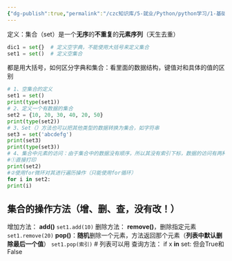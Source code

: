 ```yaml
---
{"dg-publish":true,"permalink":"/czc知识库/5-就业/Python/python学习/1-基础的基础/107集合/","dgPassFrontmatter":true,"created":"2024-11-04T15:50:45.815+08:00","updated":"2024-12-08T12:39:45.291+08:00"}
---
```



定义：集合（set）是一个**无序**的**不重复**的**元素序列**（天生去重）

```python
dic1 = set{}  # 定义空字典，不能使用大括号来定义集合
set1 = set()  # 定义空集合
```

都是用大括号，如何区分字典和集合：看里面的数据结构，键值对和具体的值的区别

```python
# 1、空集合的定义
set1 = set()
print(type(set1))
# 2、定义一个有数据的集合
set2 = {10, 20, 30, 40, 20, 50}
print(type(set2))
# 3、Set（）方法也可以把其他类型的数据转换为集合，如字符串
set3 = set('abcdefg')
print(set3)
print(type(set3))
# 4、集合中元素的访问：由于集合中的数据没有顺序，所以其没有索引下标，数据的访问有两种方案
#①直接打印
print(set2)
#②使用for微环对其进行遍历操作（只能使用for循环）
for i in set2:
print(i)
```

## 集合的操作方法（增、删、查，没有改！）

增加方法：
	**add()**
	`set1.add(10)`
删除方法：
	**remove()**，删除指定元素
	`set1.remove(20)`
	**pop()**：**随机**删除一个元素，方法返回那个元素（**列表中默认删除最后一个值**）
	`set1.pop(索引)`  # 列表可以用
查询方法：
	if x **in** set: 但会True和False